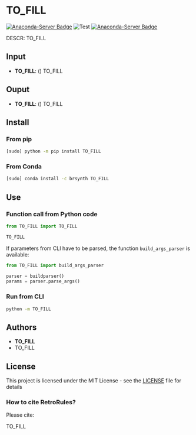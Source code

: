 # TO_FILL

[![Anaconda-Server Badge](https://anaconda.org/brsynth/TO_FILL/badges/latest_release_date.svg)](https://anaconda.org/brsynth/TO_FILL) ![Test](https://github.com/brsynth/TO_FILL/workflows/Test/badge.svg) [![Anaconda-Server Badge](https://anaconda.org/brsynth/TO_FILL/badges/version.svg)](https://anaconda.org/brsynth/TO_FILL)

DESCR: TO_FILL

## Input

* **TO_FILL**: (<type>) TO_FILL

## Ouput

* **TO_FILL**: (<type>) TO_FILL


## Install
### From pip
```sh
[sudo] python -m pip install TO_FILL
```
### From Conda
```sh
[sudo] conda install -c brsynth TO_FILL
```

## Use

### Function call from Python code
```python
from TO_FILL import TO_FILL

TO_FILL
```

If parameters from CLI have to be parsed, the function `build_args_parser` is available:
```python
from TO_FILL import build_args_parser

parser = buildparser()
params = parser.parse_args()
```

### Run from CLI
```sh
python -m TO_FILL
```


## Authors

* **TO_FILL**
* TO_FILL

## License

This project is licensed under the MIT License - see the [LICENSE](LICENSE) file for details

### How to cite RetroRules?
Please cite:

TO_FILL
